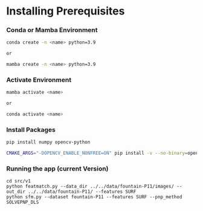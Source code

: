 # Installing Prerequisites

### Conda or Mamba Environment
```sh
conda create -n <name> python=3.9

or

mamba create -n <name> python=3.9
```

### Activate Environment
```sh
mamba activate <name>

or

conda activate <name>
```

### Install Packages
```sh
pip install numpy opencv-python

CMAKE_ARGS="-DOPENCV_ENABLE_NONFREE=ON" pip install -v --no-binary=opencv-contrib-python opencv-contrib-python
```

### Running the app (current Version)
```
cd src/v1
python featmatch.py --data_dir ../../data/fountain-P11/images/ --out_dir ../../data/fountain-P11/ --features SURF
python sfm.py --dataset fountain-P11 --features SURF --pnp_method SOLVEPNP_DLS
```
